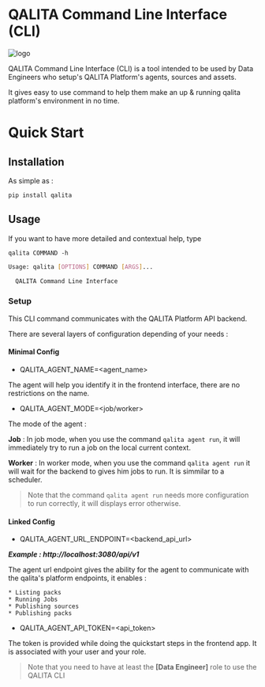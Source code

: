 # QALITA Command Line Interface (CLI)

![logo](https://app.prod.qalita.io/logo.svg)

QALITA Command Line Interface (CLI) is a tool intended to be used by Data Engineers who setup's QALITA Platform's agents, sources and assets.

It gives easy to use command to help them make an up & running qalita platform's environment in no time.

# Quick Start

## Installation

As simple as :

`pip install qalita`

## Usage

If you want to have more detailed and contextual help, type

`qalita COMMAND -h`

```bash
Usage: qalita [OPTIONS] COMMAND [ARGS]...

  QALITA Command Line Interface
```

### Setup

This CLI command communicates with the QALITA Platform API backend.

There are several layers of configuration depending of your needs :

#### Minimal Config

* QALITA_AGENT_NAME=<agent_name>

The agent will help you identify it in the frontend interface, there are no restrictions on the name.

* QALITA_AGENT_MODE=<job/worker>

The mode of the agent :

**Job** : In job mode, when you use the command `qalita agent run`, it will immediately try to run a job on the local current context.

**Worker** : In worker mode, when you use the command `qalita agent run` it will wait for the backend to gives him jobs to run. It is simmilar to a scheduler.

> Note that the command `qalita agent run` needs more configuration to run correctly, it will displays error otherwise.

#### Linked Config

* QALITA_AGENT_URL_ENDPOINT=<backend_api_url>

***Example : http://localhost:3080/api/v1***

The agent url endpoint gives the ability for the agent to communicate with the qalita's platform endpoints, it enables :

    * Listing packs
    * Running Jobs
    * Publishing sources
    * Publishing packs

* QALITA_AGENT_API_TOKEN=<api_token>

The token is provided while doing the quickstart steps in the frontend app. It is associated with your user and your role.

> Note that you need to have at least the **[Data Engineer]** role to use the QALITA CLI

